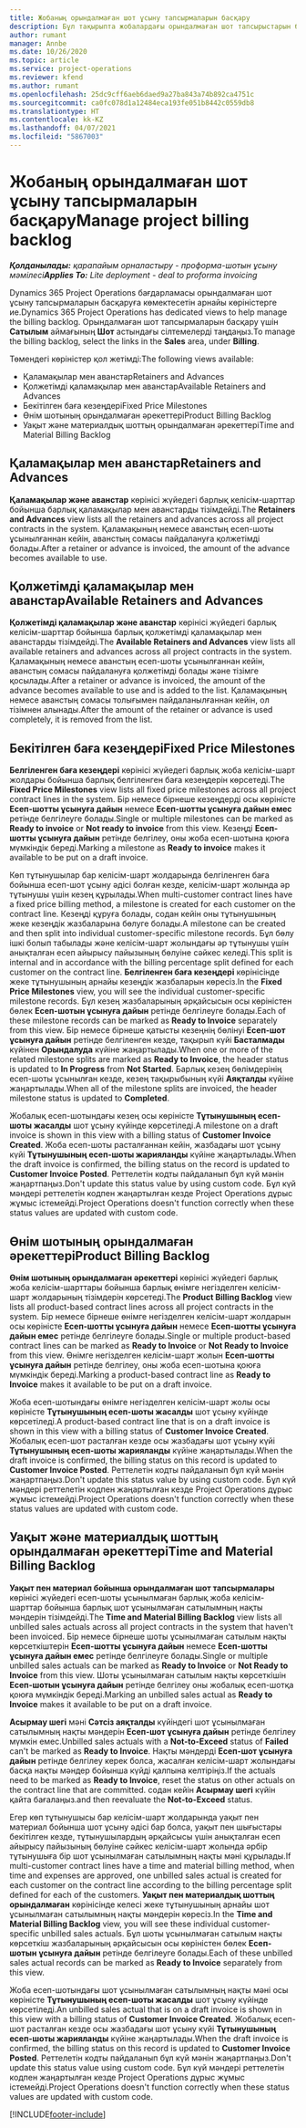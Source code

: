 ```yaml
---
title: Жобаның орындалмаған шот ұсыну тапсырмаларын басқару
description: Бұл тақырыпта жобалардағы орындалмаған шот тапсырыстарын басқару кезінде пайдалануға болатын әртүрлі көріністер туралы ақпарат берілген.
author: rumant
manager: Annbe
ms.date: 10/26/2020
ms.topic: article
ms.service: project-operations
ms.reviewer: kfend
ms.author: rumant
ms.openlocfilehash: 25dc9cff6aeb6daed9a27ba843a74b892ca4751c
ms.sourcegitcommit: ca0fc078d1a12484eca193fe051b8442c0559db8
ms.translationtype: HT
ms.contentlocale: kk-KZ
ms.lasthandoff: 04/07/2021
ms.locfileid: "5867003"
---
```

# <a name="manage-project-billing-backlog"></a><span data-ttu-id="660ec-103">Жобаның орындалмаған шот ұсыну тапсырмаларын басқару</span><span class="sxs-lookup"><span data-stu-id="660ec-103">Manage project billing backlog</span></span> 

<span data-ttu-id="660ec-104">_**Қолданылады:** қарапайым орналастыру - проформа-шотын ұсыну мәмілесі_</span><span class="sxs-lookup"><span data-stu-id="660ec-104">_**Applies To:** Lite deployment - deal to proforma invoicing_</span></span>

<span data-ttu-id="660ec-105">Dynamics 365 Project Operations бағдарламасы орындалмаған шот ұсыну тапсырмаларын басқаруға көмектесетін арнайы көріністерге ие.</span><span class="sxs-lookup"><span data-stu-id="660ec-105">Dynamics 365 Project Operations has dedicated views to help manage the billing backlog.</span></span> <span data-ttu-id="660ec-106">Орындалмаған шот тапсырмаларын басқару үшін **Сатылым** аймағының **Шот** астындағы сілтемелерді таңдаңыз.</span><span class="sxs-lookup"><span data-stu-id="660ec-106">To manage the billing backlog, select the links in the **Sales** area, under **Billing**.</span></span> 

<span data-ttu-id="660ec-107">Төмендегі көріністер қол жетімді:</span><span class="sxs-lookup"><span data-stu-id="660ec-107">The following views available:</span></span>

- <span data-ttu-id="660ec-108">Қаламақылар мен аванстар</span><span class="sxs-lookup"><span data-stu-id="660ec-108">Retainers and Advances</span></span>
- <span data-ttu-id="660ec-109">Қолжетімді қаламақылар мен аванстар</span><span class="sxs-lookup"><span data-stu-id="660ec-109">Available Retainers and Advances</span></span>
- <span data-ttu-id="660ec-110">Бекітілген баға кезеңдері</span><span class="sxs-lookup"><span data-stu-id="660ec-110">Fixed Price Milestones</span></span>
- <span data-ttu-id="660ec-111">Өнім шотының орындалмаған әрекеттері</span><span class="sxs-lookup"><span data-stu-id="660ec-111">Product Billing Backlog</span></span>
- <span data-ttu-id="660ec-112">Уақыт және материалдық шоттың орындалмаған әрекеттері</span><span class="sxs-lookup"><span data-stu-id="660ec-112">Time and Material Billing Backlog</span></span>

## <a name="retainers-and-advances"></a><span data-ttu-id="660ec-113">Қаламақылар мен аванстар</span><span class="sxs-lookup"><span data-stu-id="660ec-113">Retainers and Advances</span></span>

<span data-ttu-id="660ec-114">**Қаламақылар және аванстар** көрінісі жүйедегі барлық келісім-шарттар бойынша барлық қаламақылар мен аванстарды тізімдейді.</span><span class="sxs-lookup"><span data-stu-id="660ec-114">The **Retainers and Advances** view lists all the retainers and advances across all project contracts in the system.</span></span> <span data-ttu-id="660ec-115">Қаламақының немесе аванстың есеп-шоты ұсынылғаннан кейін, аванстың сомасы пайдалануға қолжетімді болады.</span><span class="sxs-lookup"><span data-stu-id="660ec-115">After a retainer or advance is invoiced, the amount of the advance becomes available to use.</span></span>

## <a name="available-retainers-and-advances"></a><span data-ttu-id="660ec-116">Қолжетімді қаламақылар мен аванстар</span><span class="sxs-lookup"><span data-stu-id="660ec-116">Available Retainers and Advances</span></span>

<span data-ttu-id="660ec-117">**Қолжетімді қаламақылар және аванстар** көрінісі жүйедегі барлық келісім-шарттар бойынша барлық қолжетімді қаламақылар мен аванстарды тізімдейді.</span><span class="sxs-lookup"><span data-stu-id="660ec-117">The **Available Retainers and Advances** view lists all available retainers and advances across all project contracts in the system.</span></span> <span data-ttu-id="660ec-118">Қаламақының немесе аванстың есеп-шоты ұсынылғаннан кейін, аванстың сомасы пайдалануға қолжетімді болады және тізімге қосылады.</span><span class="sxs-lookup"><span data-stu-id="660ec-118">After a retainer or advance is invoiced, the amount of the advance becomes available to use and is added to the list.</span></span> <span data-ttu-id="660ec-119">Қаламақының немесе аванстың сомасы толығымен пайдаланылғаннан кейін, ол тізімнен алынады.</span><span class="sxs-lookup"><span data-stu-id="660ec-119">After the amount of the retainer or advance is used completely, it is removed from the list.</span></span>

## <a name="fixed-price-milestones"></a><span data-ttu-id="660ec-120">Бекітілген баға кезеңдері</span><span class="sxs-lookup"><span data-stu-id="660ec-120">Fixed Price Milestones</span></span>

<span data-ttu-id="660ec-121">**Белгіленген баға кезеңдері** көрінісі жүйедегі барлық жоба келісім-шарт жолдары бойынша барлық белгіленген баға кезеңдерін көрсетеді.</span><span class="sxs-lookup"><span data-stu-id="660ec-121">The **Fixed Price Milestones** view lists all fixed price milestones across all project contract lines in the system.</span></span> <span data-ttu-id="660ec-122">Бір немесе бірнеше кезеңдерді осы көріністе **Есеп-шотты ұсынуға дайын** немесе **Есеп-шотты ұсынуға дайын емес** ретінде белгілеуге болады.</span><span class="sxs-lookup"><span data-stu-id="660ec-122">Single or multiple milestones can be marked as **Ready to invoice** or **Not ready to invoice** from this view.</span></span> <span data-ttu-id="660ec-123">Кезеңді **Есеп-шотты ұсынуға дайын** ретінде белгілеу, оны жоба есеп-шотына қоюға мүмкіндік береді.</span><span class="sxs-lookup"><span data-stu-id="660ec-123">Marking a milestone as **Ready to invoice** makes it available to be put on a draft invoice.</span></span>

<span data-ttu-id="660ec-124">Көп тұтынушылар бар келісім-шарт жолдарында белгіленген баға бойынша есеп-шот ұсыну әдісі болған кезде, келісім-шарт жолында әр тұтынушы үшін кезең құрылады.</span><span class="sxs-lookup"><span data-stu-id="660ec-124">When multi-customer contract lines have a fixed price billing method, a milestone is created for each customer on the contract line.</span></span> <span data-ttu-id="660ec-125">Кезеңді құруға болады, содан кейін оны тұтынушының жеке кезеңдік жазбаларына бөлуге болады.</span><span class="sxs-lookup"><span data-stu-id="660ec-125">A milestone can be created and then split into individual customer-specific milestone records.</span></span> <span data-ttu-id="660ec-126">Бұл бөлу ішкі болып табылады және келісім-шарт жолындағы әр тұтынушы үшін анықталған есеп айырысу пайызының бөлуіне сәйкес келеді.</span><span class="sxs-lookup"><span data-stu-id="660ec-126">This split is internal and in accordance with the billing percentage split defined for each customer on the contract line.</span></span> <span data-ttu-id="660ec-127">**Белгіленген баға кезеңдері** көрінісінде жеке тұтынушының арнайы кезеңдік жазбаларын көресіз.</span><span class="sxs-lookup"><span data-stu-id="660ec-127">In the **Fixed Price Milestones** view, you will see the individual customer-specific milestone records.</span></span> <span data-ttu-id="660ec-128">Бұл кезең жазбаларының әрқайсысын осы көріністен бөлек **Есеп-шотын ұсынуға дайын** ретінде белгілеуге болады.</span><span class="sxs-lookup"><span data-stu-id="660ec-128">Each of these milestone records can be marked as **Ready to Invoice** separately from this view.</span></span> <span data-ttu-id="660ec-129">Бір немесе бірнеше қатысты кезеңнің бөлінуі **Есеп-шот ұсынуға дайын** ретінде белгіленген кезде, тақырып күйі **Басталмады** күйінен **Орындалуда** күйіне жаңартылады.</span><span class="sxs-lookup"><span data-stu-id="660ec-129">When one or more of the related milestone splits are marked as **Ready to Invoice**, the header status is updated to **In Progress** from **Not Started**.</span></span> <span data-ttu-id="660ec-130">Барлық кезең бөлімдерінің есеп-шоты ұсынылған кезде, кезең тақырыбының күйі **Аяқталды** күйіне жаңартылады.</span><span class="sxs-lookup"><span data-stu-id="660ec-130">When all of the milestone splits are invoiced, the header milestone status is updated to **Completed**.</span></span>

<span data-ttu-id="660ec-131">Жобалық есеп-шотындағы кезең осы көріністе **Тұтынушының есеп-шоты жасалды** шот ұсыну күйінде көрсетіледі.</span><span class="sxs-lookup"><span data-stu-id="660ec-131">A milestone on a draft invoice is shown in this view with a billing status of **Customer Invoice Created**.</span></span> <span data-ttu-id="660ec-132">Жоба есеп-шоты расталғаннан кейін, жазбадағы шот ұсыну күйі **Тұтынушының есеп-шоты жарияланды** күйіне жаңартылады.</span><span class="sxs-lookup"><span data-stu-id="660ec-132">When the draft invoice is confirmed, the billing status on the record is updated to **Customer Invoice Posted**.</span></span> <span data-ttu-id="660ec-133">Реттелетін кодты пайдаланып бұл күй мәнін жаңартпаңыз.</span><span class="sxs-lookup"><span data-stu-id="660ec-133">Don't update this status value by using custom code.</span></span> <span data-ttu-id="660ec-134">Бұл күй мәндері реттелетін кодпен жаңартылған кезде Project Operations дұрыс жұмыс істемейді.</span><span class="sxs-lookup"><span data-stu-id="660ec-134">Project Operations doesn't function correctly when these status values are updated with custom code.</span></span>

## <a name="product-billing-backlog"></a><span data-ttu-id="660ec-135">Өнім шотының орындалмаған әрекеттері</span><span class="sxs-lookup"><span data-stu-id="660ec-135">Product Billing Backlog</span></span>

<span data-ttu-id="660ec-136">**Өнім шотының орындалмаған әрекеттері** көрінісі жүйедегі барлық жоба келісім-шарттары бойынша барлық өнімге негізделген келісім-шарт жолдарының тізімдерін көрсетеді.</span><span class="sxs-lookup"><span data-stu-id="660ec-136">The **Product Billing Backlog** view lists all product-based contract lines across all project contracts in the system.</span></span> <span data-ttu-id="660ec-137">Бір немесе бірнеше өнімге негізделген келісім-шарт жолдарын осы көріністе **Есеп-шотты ұсынуға дайын** немесе **Есеп-шотты ұсынуға дайын емес** ретінде белгілеуге болады.</span><span class="sxs-lookup"><span data-stu-id="660ec-137">Single or multiple product-based contract lines can be marked as **Ready to Invoice** or **Not Ready to Invoice** from this view.</span></span> <span data-ttu-id="660ec-138">Өнімге негізделген келісім-шарт жолын **Есеп-шотты ұсынуға дайын** ретінде белгілеу, оны жоба есеп-шотына қоюға мүмкіндік береді.</span><span class="sxs-lookup"><span data-stu-id="660ec-138">Marking a product-based contract line as **Ready to Invoice** makes it available to be put on a draft invoice.</span></span>

<span data-ttu-id="660ec-139">Жоба есеп-шотындағы өнімге негізделген келісім-шарт жолы осы көріністе **Тұтынушының есеп-шоты жасалды** шот ұсыну күйінде көрсетіледі.</span><span class="sxs-lookup"><span data-stu-id="660ec-139">A product-based contract line that is on a draft invoice is shown in this view with a billing status of **Customer Invoice Created**.</span></span> <span data-ttu-id="660ec-140">Жобалық есеп-шот расталған кезде осы жазбадағы шот ұсыну күйі **Тұтынушының есеп-шоты жарияланды** күйіне жаңартылады.</span><span class="sxs-lookup"><span data-stu-id="660ec-140">When the draft invoice is confirmed, the billing status on this record is updated to **Customer Invoice Posted**.</span></span> <span data-ttu-id="660ec-141">Реттелетін кодты пайдаланып бұл күй мәнін жаңартпаңыз.</span><span class="sxs-lookup"><span data-stu-id="660ec-141">Don't update this status value by using custom code.</span></span> <span data-ttu-id="660ec-142">Бұл күй мәндері реттелетін кодпен жаңартылған кезде Project Operations дұрыс жұмыс істемейді.</span><span class="sxs-lookup"><span data-stu-id="660ec-142">Project Operations doesn't function correctly when these status values are updated with custom code.</span></span>

## <a name="time-and-material-billing-backlog"></a><span data-ttu-id="660ec-143">Уақыт және материалдық шоттың орындалмаған әрекеттері</span><span class="sxs-lookup"><span data-stu-id="660ec-143">Time and Material Billing Backlog</span></span>

<span data-ttu-id="660ec-144">**Уақыт пен материал бойынша орындалмаған шот тапсырмалары** көрінісі жүйедегі есеп-шоты ұсынылмаған барлық жоба келісім-шарттар бойынша барлық шот ұсынылмаған сатылымның нақты мәндерін тізімдейді.</span><span class="sxs-lookup"><span data-stu-id="660ec-144">The **Time and Material Billing Backlog** view lists all unbilled sales actuals across all project contracts in the system that haven't been invoiced.</span></span> <span data-ttu-id="660ec-145">Бір немесе бірнеше шоты ұсынылмаған сатылым нақты көрсеткіштерін **Есеп-шотты ұсынуға дайын** немесе **Есеп-шотты ұсынуға дайын емес** ретінде белгілеуге болады.</span><span class="sxs-lookup"><span data-stu-id="660ec-145">Single or multiple unbilled sales actuals can be marked as **Ready to Invoice** or **Not Ready to Invoice** from this view.</span></span> <span data-ttu-id="660ec-146">Шоты ұсынылмаған сатылым нақты көрсеткішін **Есеп-шотын ұсынуға дайын** ретінде белгілеу оны жобалық есеп-шотқа қоюға мүмкіндік береді.</span><span class="sxs-lookup"><span data-stu-id="660ec-146">Marking an unbilled sales actual as **Ready to Invoice** makes it available to be put on a draft invoice.</span></span>

<span data-ttu-id="660ec-147">**Асырмау шегі** мәні **Сәтсіз аяқталды** күйіндегі шот ұсынылмаған сатылымның нақты мәндерін **Есеп-шот ұсынуға дайын** ретінде белгілеу мүмкін емес.</span><span class="sxs-lookup"><span data-stu-id="660ec-147">Unbilled sales actuals with a **Not-to-Exceed** status of **Failed** can't be marked as **Ready to Invoice**.</span></span> <span data-ttu-id="660ec-148">Нақты мәндерді **Есеп-шот ұсынуға дайын** ретінде белгілеу керек болса, жасалған келісім-шарт жолындағы басқа нақты мәндер бойынша күйді қалпына келтіріңіз.</span><span class="sxs-lookup"><span data-stu-id="660ec-148">If the actuals need to be marked as **Ready to Invoice**, reset the status on other actuals on the contract line that are committed.</span></span> <span data-ttu-id="660ec-149">содан кейін **Асырмау шегі** күйін қайта бағалаңыз.</span><span class="sxs-lookup"><span data-stu-id="660ec-149">and then reevaluate the **Not-to-Exceed** status.</span></span>

<span data-ttu-id="660ec-150">Егер көп тұтынушысы бар келісім-шарт жолдарында уақыт пен материал бойынша шот ұсыну әдісі бар болса, уақыт пен шығыстары бекітілген кезде, тұтынушылардың әрқайсысы үшін анықталған есеп айырысу пайызының бөлуіне сәйкес келісім-шарт жолында әрбір тұтынушыға бір шот ұсынылмаған сатылымның нақты мәні құрылады.</span><span class="sxs-lookup"><span data-stu-id="660ec-150">If multi-customer contract lines have a time and material billing method, when time and expenses are approved, one unbilled sales actual is created for each customer on the contract line according to the billing percentage split defined for each of the customers.</span></span> <span data-ttu-id="660ec-151">**Уақыт пен материалдық шоттың орындалмаған** көрінісінде келесі жеке тұтынушының арнайы шот ұсынылмаған сатылымның нақты мәндерін көресіз.</span><span class="sxs-lookup"><span data-stu-id="660ec-151">In the **Time and Material Billing Backlog** view, you will see these individual customer-specific unbilled sales actuals.</span></span> <span data-ttu-id="660ec-152">Бұл шоты ұсынылмаған сатылым нақты көрсеткіш жазбаларының әрқайсысын осы көріністен бөлек **Есеп-шотын ұсынуға дайын** ретінде белгілеуге болады.</span><span class="sxs-lookup"><span data-stu-id="660ec-152">Each of these unbilled sales actual records can be marked as **Ready to Invoice** separately from this view.</span></span>

<span data-ttu-id="660ec-153">Жоба есеп-шотындағы шот ұсынылмаған сатылымның нақты мәні осы көріністе **Тұтынушының есеп-шоты жасалды** шот ұсыну күйінде көрсетіледі.</span><span class="sxs-lookup"><span data-stu-id="660ec-153">An unbilled sales actual that is on a draft invoice is shown in this view with a billing status of **Customer Invoice Created**.</span></span> <span data-ttu-id="660ec-154">Жобалық есеп-шот расталған кезде осы жазбадағы шот ұсыну күйі **Тұтынушының есеп-шоты жарияланды** күйіне жаңартылады.</span><span class="sxs-lookup"><span data-stu-id="660ec-154">When the draft invoice is confirmed, the billing status on this record is updated to **Customer Invoice Posted**.</span></span> <span data-ttu-id="660ec-155">Реттелетін кодты пайдаланып бұл күй мәнін жаңартпаңыз.</span><span class="sxs-lookup"><span data-stu-id="660ec-155">Don't update this status value using custom code.</span></span> <span data-ttu-id="660ec-156">Бұл күй мәндері реттелетін кодпен жаңартылған кезде Project Operations дұрыс жұмыс істемейді.</span><span class="sxs-lookup"><span data-stu-id="660ec-156">Project Operations doesn't function correctly when these status values are updated with custom code.</span></span>


[!INCLUDE[footer-include](../../includes/footer-banner.md)]
